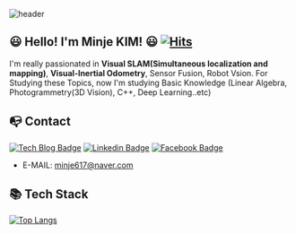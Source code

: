 ![header](https://capsule-render.vercel.app/api?type=waving&color=timeGradient&height=200&section=header&text=Welcome!&fontSize=100&animation=fadeIn&fontAlignY=40)
## :smiley: Hello! I'm Minje KIM! :smiley:                       [![Hits](https://hits.seeyoufarm.com/api/count/incr/badge.svg?url=https%3A%2F%2Fgithub.com%2Fminje-KIM&count_bg=%2379C83D&title_bg=%23555555&icon=googlehangouts.svg&icon_color=%23E7E7E7&title=VISIT&edge_flat=false)](https://hits.seeyoufarm.com)

I'm really passionated in **Visual SLAM(Simultaneous localization and mapping)**, **Visual-Inertial Odometry**, Sensor Fusion, Robot Vsion.
For Studying these Topics, now I'm studying Basic Knowledge (Linear Algebra, Photogrammetry(3D Vision), C++, Deep Learning..etc) 

## :mailbox_with_no_mail: Contact
  [![Tech Blog Badge](http://img.shields.io/badge/-Tech%20blog-black?style=flat-square&logo=Notion&link=https://slamwithme.oopy.io/)](https://slamwithme.oopy.io/) [![Linkedin Badge](https://img.shields.io/badge/-LinkedIn-blue?style=flat-square&logo=Linkedin&logoColor=white&link=https://https://www.linkedin.com/in/minje-kim-8b804916a/)](https://https://www.linkedin.com/in/minje-kim-8b804916a/) [![Facebook Badge](https://img.shields.io/badge/facebook-1877f2?style=flat-square&logo=facebook&logoColor=white&link=https://www.facebook.com/profile.php?id=100001376853942)](https://www.facebook.com/profile.php?id=100001376853942)
  * E-MAIL: <minje617@naver.com>


## :books: Tech Stack
[![Top Langs](https://github-readme-stats.vercel.app/api/top-langs/?username=minje-KIM&layout=compact)](https://github.com/minje-KIM/github-readme-stats)

	
 
